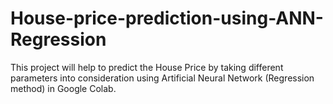 # House-price-prediction-using-ANN-Regression
This project will help to predict the House Price by taking different parameters into consideration using Artificial Neural Network (Regression method) in Google Colab.
